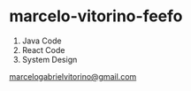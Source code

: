 # marcelo-vitorino-feefo

1. Java Code
2. React Code
3. System Design

marcelogabrielvitorino@gmail.com
